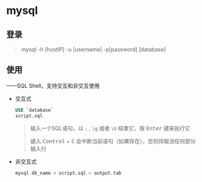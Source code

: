 # mysql
## 登录
> mysql -h [hostIP] -u [username] -p[password] [database]

## 使用
——SQL Shell，支持交互和非交互使用

- 交互式
    ```sql
    USE `database`
    script.sql
    ```
    > 输入一个SQL语句，以 `;` , `\g` 或者 `\G` 结束它，按 <kbd>Enter</kbd> 键来执行它
    >
    > 键入 <kbd>Control</kbd> + <kbd>C</kbd> 会中断当前语句（如果存在），否则将取消任何部分输入行
- 非交互式
    ```sh
    mysql db_name < script.sql > output.tab
    ```